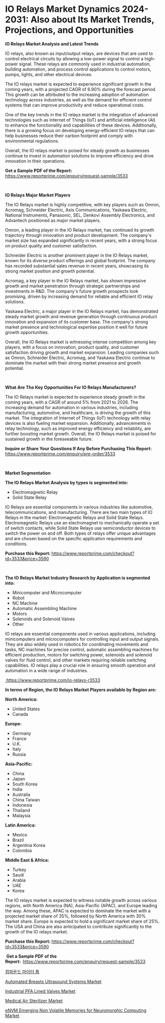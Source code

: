 <p><h1>IO Relays Market Dynamics 2024-2031: Also about Its Market Trends, Projections, and Opportunities</h1></p><p><strong>IO Relays Market Analysis and Latest Trends</strong></p>
<p><p>IO relays, also known as input/output relays, are devices that are used to control electrical circuits by allowing a low-power signal to control a high-power signal. These relays are commonly used in industrial automation, building automation, and process control applications to control motors, pumps, lights, and other electrical devices.</p><p>The IO relays market is expected to experience significant growth in the coming years, with a projected CAGR of 6.90% during the forecast period. This growth can be attributed to the increasing adoption of automation technology across industries, as well as the demand for efficient control systems that can improve productivity and reduce operational costs.</p><p>One of the key trends in the IO relays market is the integration of advanced technologies such as Internet of Things (IoT) and artificial intelligence (AI) to enhance the functionality and capabilities of these devices. Additionally, there is a growing focus on developing energy-efficient IO relays that can help businesses reduce their carbon footprint and comply with environmental regulations.</p><p>Overall, the IO relays market is poised for steady growth as businesses continue to invest in automation solutions to improve efficiency and drive innovation in their operations.</p></p>
<p><strong>Get a Sample PDF of the Report:&nbsp;</strong> <a href="https://www.reportprime.com/enquiry/request-sample/3533">https://www.reportprime.com/enquiry/request-sample/3533</a></p>
<p>&nbsp;</p>
<p><strong>IO Relays Major Market Players</strong></p>
<p><p>The IO Relays market is highly competitive, with key players such as Omron, Acromag, Schneider Electric, Axis Communications, Yaskawa Electric, National Instruments, Panasonic, SEL, Denkovi Assembly Electronics, and Advantech positioned as major market players.</p><p>Omron, a leading player in the IO Relays market, has continued its growth trajectory through innovation and product development. The company's market size has expanded significantly in recent years, with a strong focus on product quality and customer satisfaction.</p><p>Schneider Electric is another prominent player in the IO Relays market, known for its diverse product offerings and global footprint. The company has recorded substantial sales revenue in recent years, showcasing its strong market position and growth potential.</p><p>Acromag, a key player in the IO Relays market, has shown impressive growth and market penetration through strategic partnerships and investments in R&D. The company's future growth prospects look promising, driven by increasing demand for reliable and efficient IO relay solutions.</p><p>Yaskawa Electric, a major player in the IO Relays market, has demonstrated steady market growth and revenue generation through continuous product innovation and expansion of its customer base. The company's strong market presence and technological expertise position it well for future growth opportunities.</p><p>Overall, the IO Relays market is witnessing intense competition among key players, with a focus on innovation, product quality, and customer satisfaction driving growth and market expansion. Leading companies such as Omron, Schneider Electric, Acromag, and Yaskawa Electric continue to dominate the market with their strong market presence and growth potential.</p></p>
<p>&nbsp;</p>
<p><strong>What Are The Key Opportunities For IO Relays Manufacturers?</strong></p>
<p><p>The IO Relays market is expected to experience steady growth in the coming years, with a CAGR of around 5% from 2021 to 2026. The increasing demand for automation in various industries, including manufacturing, automotive, and healthcare, is driving the growth of this market. The integration of Internet of Things (IoT) technology with relay devices is also fueling market expansion. Additionally, advancements in relay technology, such as improved energy efficiency and reliability, are further boosting market growth. Overall, the IO Relays market is poised for sustained growth in the foreseeable future.</p></p>
<p><strong>Inquire or Share Your Questions If Any Before Purchasing This Report:</strong> <a href="https://www.reportprime.com/enquiry/pre-order/3533">https://www.reportprime.com/enquiry/pre-order/3533</a></p>
<p>&nbsp;</p>
<p><strong>Market Segmentation</strong></p>
<p><strong>The IO Relays Market Analysis by types is segmented into:</strong></p>
<p><ul><li>Electromagnetic Relay</li><li>Solid State Relay</li></ul></p>
<p><p>IO Relays are essential components in various industries like automotive, telecommunications, and manufacturing. There are two main types of IO Relays in the market: Electromagnetic Relays and Solid State Relays. Electromagnetic Relays use an electromagnet to mechanically operate a set of switch contacts, while Solid State Relays use semiconductor devices to switch the power on and off. Both types of relays offer unique advantages and are chosen based on the specific application requirements and conditions.</p></p>
<p><strong>Purchase this Report:&nbsp;</strong><a href="https://www.reportprime.com/checkout?id=3533&price=3590">https://www.reportprime.com/checkout?id=3533&price=3590</a></p>
<p>&nbsp;</p>
<p><strong>The IO Relays Market Industry Research by Application is segmented into:</strong></p>
<p><ul><li>Minicomputer and Microcomputer</li><li>Robot</li><li>NC Machine</li><li>Automatic Assembling Machine</li><li>Motors</li><li>Solenoids and Solenoid Valves</li><li>Other</li></ul></p>
<p><p>IO relays are essential components used in various applications, including minicomputers and microcomputers for controlling input and output signals. They are also widely used in robotics for coordinating movements and tasks, NC machines for precise control, automatic assembling machines for efficient production, motors for switching power, solenoids and solenoid valves for fluid control, and other markets requiring reliable switching capabilities. IO relays play a crucial role in ensuring smooth operation and automation in a wide range of industries.</p></p>
<p><a href="https://www.reportprime.com/io-relays-r3533">&nbsp;https://www.reportprime.com/io-relays-r3533</a></p>
<p><strong>In terms of Region, the IO Relays Market Players available by Region are:</strong></p>
<p>
    <p> <strong> North America: </strong>
        <ul>
            <li>United States</li>
            <li>Canada</li>
        </ul>
        </p> 
    <p> <strong> Europe: </strong>
        <ul>
            <li>Germany</li>
            <li>France</li>
            <li>U.K.</li>
            <li>Italy</li>
            <li>Russia</li>
        </ul>
        </p> 
    <p> <strong> Asia-Pacific: </strong>
        <ul>
            <li>China</li>
            <li>Japan</li>
            <li>South Korea</li>
            <li>India</li>
            <li>Australia</li>
            <li>China Taiwan</li>
            <li>Indonesia</li>
            <li>Thailand</li>
            <li>Malaysia</li>
        </ul>
        </p> 
    <p> <strong> Latin America: </strong>
        <ul>
            <li>Mexico</li>
            <li>Brazil</li>
            <li>Argentina Korea</li>
            <li>Colombia</li>
        </ul>
        </p> 
    <p> <strong> Middle East & Africa: </strong>
        <ul>
            <li>Turkey</li>
            <li>Saudi</li>
            <li>Arabia</li>
            <li>UAE</li>
            <li>Korea</li>
        </ul>
    </p>
    </p>
<p><p>The IO relays market is expected to witness notable growth across various regions, with North America (NA), Asia-Pacific (APAC), and Europe leading the way. Among these, APAC is expected to dominate the market with a projected market share of 35%, followed by North America with 30% market share. Europe is expected to hold a significant market share of 25%. The USA and China are also anticipated to contribute significantly to the growth of the IO relays market.</p></p>
<p><strong>Purchase this Report: </strong><a href="https://www.reportprime.com/checkout?id=3533&price=3590">https://www.reportprime.com/checkout?id=3533&price=3590</a></p>
<p>&nbsp;<strong>Get a Sample PDF of the Report:&nbsp;&nbsp;</strong><a href="https://www.reportprime.com/enquiry/request-sample/3533">https://www.reportprime.com/enquiry/request-sample/3533</a></p>
<p><strong></strong></p>
<p><p><a href="https://github.com/mpodehpw07370073/Market-Research-Report-List-3/blob/main/661262340633.md">컴파운드 마이터 톱</a></p><p><a href="https://www.linkedin.com/pulse/global-automated-breasts-ultrasound-systems-market-product-lifce?trackingId=lOXelflwXZValvGnVyQtpg%3D%3D">Automated Breasts Ultrasound Systems Market</a></p><p><a href="https://www.linkedin.com/pulse/analyzing-industrial-pfa-lined-valves-market-dynamics-growth-uvgze">Industrial PFA Lined Valves Market</a></p><p><a href="https://issuu.com/reportprime-2/docs/medical-air-sterilizer-market-size-2030.pptx">Medical Air Sterilizer Market</a></p><p><a href="https://github.com/juniordelafrance/Market-Research-Report-List-4/blob/main/envm-emerging-non-volatile-memories-for-neuromorphic-computing-market.md">eNVM Emerging Non Volatile Memories for Neuromorphic Computing Market</a></p></p>